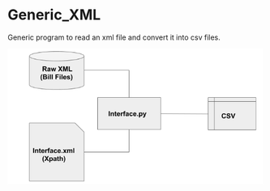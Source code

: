 # Generic_XML
Generic program to read an xml file and convert it into csv files.

![Block Diagram](https://github.com/MDfarazuddin99/Generic_XML/blob/master/Readme_fig1.png)
